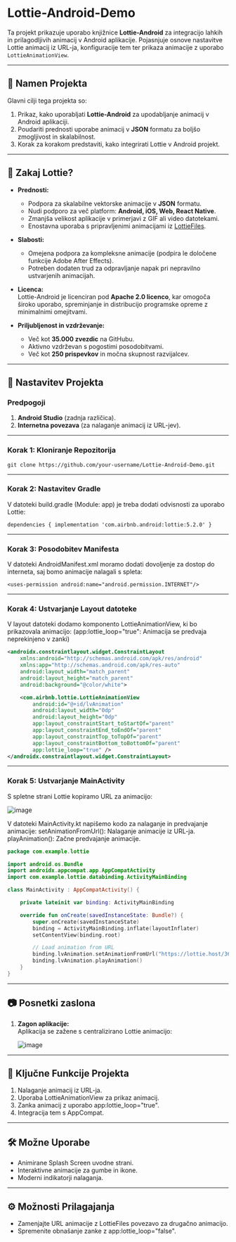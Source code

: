 Lottie-Android-Demo
===================

Ta projekt prikazuje uporabo knjižnice **Lottie-Android** za integracijo lahkih in prilagodljivih animacij v Android aplikacije. Pojasnjuje osnove nastavitve Lottie animacij iz URL-ja, konfiguracije tem ter prikaza animacije z uporabo `LottieAnimationView`.

* * * * *

🎯 **Namen Projekta**
---------------------

Glavni cilji tega projekta so:

1. Prikaz, kako uporabljati **Lottie-Android** za upodabljanje animacij v Android aplikaciji.
2. Poudariti prednosti uporabe animacij v **JSON** formatu za boljšo zmogljivost in skalabilnost.
3. Korak za korakom predstaviti, kako integrirati Lottie v Android projekt.

* * * * *

📌 **Zakaj Lottie?**
--------------------

- **Prednosti:**
   - Podpora za skalabilne vektorske animacije v **JSON** formatu.
   - Nudi podporo za več platform: **Android, iOS, Web, React Native**.
   - Zmanjša velikost aplikacije v primerjavi z GIF ali video datotekami.
   - Enostavna uporaba s pripravljenimi animacijami iz [LottieFiles](https://lottiefiles.com/).

- **Slabosti:**
   - Omejena podpora za kompleksne animacije (podpira le določene funkcije Adobe After Effects).
   - Potreben dodaten trud za odpravljanje napak pri nepravilno ustvarjenih animacijah.

- **Licenca:**  
   Lottie-Android je licenciran pod **Apache 2.0 licenco**, kar omogoča široko uporabo, spreminjanje in distribucijo programske opreme z minimalnimi omejitvami.

- **Priljubljenost in vzdrževanje:**
   - Več kot **35.000 zvezdic** na GitHubu.
   - Aktivno vzdrževan s pogostimi posodobitvami.
   - Več kot **250 prispevkov** in močna skupnost razvijalcev.

* * * * *


🚀 **Nastavitev Projekta**
--------------------------

### Predpogoji
1. **Android Studio** (zadnja različica).  
2. **Internetna povezava** (za nalaganje animacij iz URL-jev).


* * * * *

### Korak 1: **Kloniranje Repozitorija**


`git clone https://github.com/your-username/Lottie-Android-Demo.git`

* * * * *

### Korak 2: **Nastavitev Gradle**

V datoteki build.gradle (Module: app) je treba dodati odvisnosti za uporabo Lottie:

`dependencies {
    implementation 'com.airbnb.android:lottie:5.2.0'
}`

* * * * *

### Korak 3: **Posodobitev Manifesta**

V datoteki AndroidManifest.xml moramo dodati dovoljenje za dostop do interneta, saj bomo animacije nalagali s spleta:

`<uses-permission android:name="android.permission.INTERNET"/>`

* * * * *

### Korak 4: **Ustvarjanje Layout datoteke**

V layout datoteki dodamo komponento LottieAnimationView, ki bo prikazovala animacijo:
(app:lottie_loop="true": Animacija se predvaja neprekinjeno v zanki)

```xml
<androidx.constraintlayout.widget.ConstraintLayout
    xmlns:android="http://schemas.android.com/apk/res/android"
    xmlns:app="http://schemas.android.com/apk/res-auto"
    android:layout_width="match_parent"
    android:layout_height="match_parent"
    android:background="@color/white">

    <com.airbnb.lottie.LottieAnimationView
        android:id="@+id/lvAnimation"
        android:layout_width="0dp"
        android:layout_height="0dp"
        app:layout_constraintStart_toStartOf="parent"
        app:layout_constraintEnd_toEndOf="parent"
        app:layout_constraintTop_toTopOf="parent"
        app:layout_constraintBottom_toBottomOf="parent"
        app:lottie_loop="true" />
</androidx.constraintlayout.widget.ConstraintLayout>
```

* * * * *

### Korak 5: **Ustvarjanje MainActivity**

S spletne strani Lottie kopiramo URL za animacijo:

![image](https://github.com/user-attachments/assets/cb1f55e4-db98-4925-bf5f-fa0a5cc1f400)

V datoteki MainActivity.kt napišemo kodo za nalaganje in predvajanje animacije:
setAnimationFromUrl(): Nalaganje animacije iz URL-ja.
playAnimation(): Začne predvajanje animacije.

```kotlin
package com.example.lottie

import android.os.Bundle
import androidx.appcompat.app.AppCompatActivity
import com.example.lottie.databinding.ActivityMainBinding

class MainActivity : AppCompatActivity() {

    private lateinit var binding: ActivityMainBinding

    override fun onCreate(savedInstanceState: Bundle?) {
        super.onCreate(savedInstanceState)
        binding = ActivityMainBinding.inflate(layoutInflater)
        setContentView(binding.root)

        // Load animation from URL
        binding.lvAnimation.setAnimationFromUrl("https://lottie.host/36c39f2f-843a-4de8-8ac4-7edaa493d7b2/jaUHgECdIb.lottie")
        binding.lvAnimation.playAnimation()
    }
}
```

* * * * *

📷 **Posnetki zaslona**
------------------

1.  **Zagon aplikacije:**\
    Aplikacija se zažene s centralizirano Lottie animacijo:
    
    ![image](https://github.com/user-attachments/assets/be1f5275-516c-461d-98ac-be973325d9bb)

* * * * *

📖 **Ključne Funkcije Projekta**
--------------------------------

1.  Nalaganje animacij iz URL-ja.
2.  Uporaba LottieAnimationView za prikaz animacij.
3.  Zanka animacij z uporabo app:lottie_loop="true".
4.  Integracija tem s AppCompat.

* * * * *

🛠 **Možne Uporabe**
--------------------------

-   Animirane Splash Screen uvodne strani.
-   Interaktivne animacije za gumbe in ikone.
-   Moderni indikatorji nalaganja.

* * * * *

⚙️ **Možnosti Prilagajanja**
----------------------------

-   Zamenjajte URL animacije z LottieFiles povezavo za drugačno animacijo.
-   Spremenite obnašanje zanke z app:lottie_loop="false".
